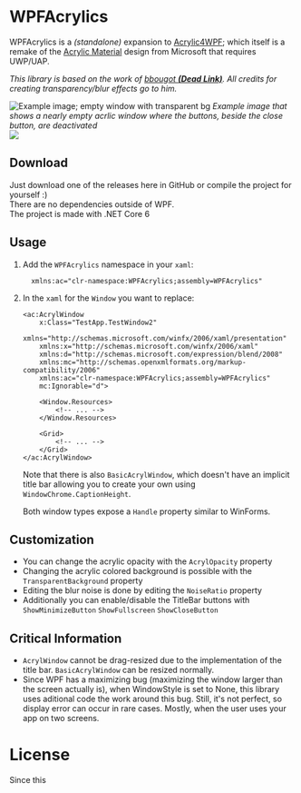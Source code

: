 # WPFAcrylics

WPFAcrylics is a *(standalone)* expansion to [Acrylic4WPF](https://github.com/Jackjan4/Acrylic4WPF); which itself is a remake of the [Acrylic Material](https://docs.microsoft.com/en-us/windows/uwp/design/style/acrylic) design from Microsoft that requires UWP/UAP.

*This library is based on the work of [bbougot **(Dead Link)**](https://github.com/bbougot/AcrylicWPF). All credits for creating transparency/blur effects go to him.*

![Example image; empty window with transparent bg](https://i.imgur.com/GwuNif7.jpg)
*Example image that shows a nearly empty acrlic window where the buttons, beside the close button, are deactivated*  
![](https://i.imgur.com/qpM14VD.png)


## Download

Just download one of the releases here in GitHub or compile the project for yourself :)  
There are no dependencies outside of WPF.  
The project is made with .NET Core 6


## Usage

 1. Add the `WPFAcrylics` namespace in your `xaml`:  
	```xaml
	  xmlns:ac="clr-namespace:WPFAcrylics;assembly=WPFAcrylics"
	```

 2. In the `xaml` for the `Window` you want to replace:  
	```xaml
	<ac:AcrylWindow
		x:Class="TestApp.TestWindow2"
		xmlns="http://schemas.microsoft.com/winfx/2006/xaml/presentation"
		xmlns:x="http://schemas.microsoft.com/winfx/2006/xaml"
		xmlns:d="http://schemas.microsoft.com/expression/blend/2008"
		xmlns:mc="http://schemas.openxmlformats.org/markup-compatibility/2006"
		xmlns:ac="clr-namespace:WPFAcrylics;assembly=WPFAcrylics"
		mc:Ignorable="d">

		<Window.Resources>
			<!-- ... -->
		</Window.Resources>
		
		<Grid>
			<!-- ... -->
		</Grid>
	</ac:AcrylWindow>
	```  
	Note that there is also `BasicAcrylWindow`, which doesn't have an implicit title bar allowing you to create your own using `WindowChrome.CaptionHeight`.

	Both window types expose a `Handle` property similar to WinForms.

## Customization

- You can change the acrylic opacity with the ````AcrylOpacity```` property
- Changing the acrylic colored background is possible with the ````TransparentBackground```` property
- Editing the blur noise is done by editing the ````NoiseRatio```` property
- Additionally you can enable/disable the TitleBar buttons with ````ShowMinimizeButton```` ````ShowFullscreen```` ````ShowCloseButton````


## Critical Information

- `AcrylWindow` cannot be drag-resized due to the implementation of the title bar. `BasicAcrylWindow` can be resized normally.
- Since WPF has a maximizing bug (maximizing the window larger than the screen actually is), when WindowStyle is set to None, this library uses aditional code the work around this bug. Still, it's not perfect, so display error can occur in rare cases. Mostly, when the user uses your app on two screens.


# License

Since this 
